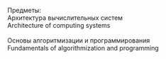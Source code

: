 Предметы:<br>
  Архитектура вычислительных систем<br>
  Architecture of computing systems<br>
<br>
  Основы алгоритмизации и программирования<br>
  Fundamentals of algorithmization and programming
